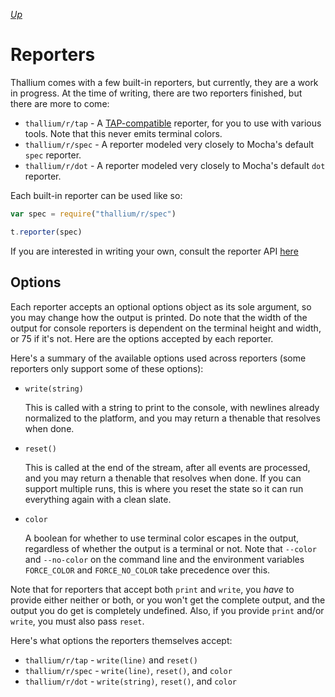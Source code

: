 *[Up](./README.md)*

# Reporters

Thallium comes with a few built-in reporters, but currently, they are a work in progress. At the time of writing, there are two reporters finished, but there are more to come:

- `thallium/r/tap` - A [TAP-compatible](https://testanything.org) reporter, for you to use with various tools. Note that this never emits terminal colors.
- `thallium/r/spec` - A reporter modeled very closely to Mocha's default `spec` reporter.
- `thallium/r/dot` - A reporter modeled very closely to Mocha's default `dot` reporter.

Each built-in reporter can be used like so:

```js
var spec = require("thallium/r/spec")

t.reporter(spec)
```

If you are interested in writing your own, consult the reporter API [here](./reporter-api.md)

## Options

Each reporter accepts an optional options object as its sole argument, so you may change how the output is printed. Do note that the width of the output for console reporters is dependent on the terminal height and width, or 75 if it's not. Here are the options accepted by each reporter.

Here's a summary of the available options used across reporters (some reporters only support some of these options):

- `write(string)`

    This is called with a string to print to the console, with newlines already normalized to the platform, and you may return a thenable that resolves when done.

- `reset()`

    This is called at the end of the stream, after all events are processed, and you may return a thenable that resolves when done. If you can support multiple runs, this is where you reset the state so it can run everything again with a clean slate.

- `color`

    A boolean for whether to use terminal color escapes in the output, regardless of whether the output is a terminal or not. Note that `--color` and `--no-color` on the command line and the environment variables `FORCE_COLOR` and `FORCE_NO_COLOR` take precedence over this.

Note that for reporters that accept both `print` and `write`, you *have* to provide either neither or both, or you won't get the complete output, and the output you do get is completely undefined. Also, if you provide `print` and/or `write`, you must also pass `reset`.

Here's what options the reporters themselves accept:

- `thallium/r/tap` - `write(line)` and `reset()`
- `thallium/r/spec` - `write(line)`, `reset()`, and `color`
- `thallium/r/dot` - `write(string)`, `reset()`, and `color`
